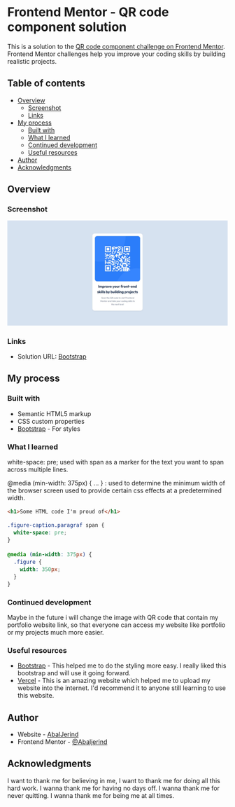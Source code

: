 # Frontend Mentor - QR code component solution

This is a solution to the [QR code component challenge on Frontend Mentor](https://www.frontendmentor.io/challenges/qr-code-component-iux_sIO_H). Frontend Mentor challenges help you improve your coding skills by building realistic projects.

## Table of contents

- [Overview](#overview)
  - [Screenshot](#screenshot)
  - [Links](#links)
- [My process](#my-process)
  - [Built with](#built-with)
  - [What I learned](#what-i-learned)
  - [Continued development](#continued-development)
  - [Useful resources](#useful-resources)
- [Author](#author)
- [Acknowledgments](#acknowledgments)

## Overview

### Screenshot

![](./screenshot.jpg)

### Links

- Solution URL: [Bootstrap](https://getbootstrap.com/)

## My process

### Built with

- Semantic HTML5 markup
- CSS custom properties
- [Bootstrap](https://getbootstrap.com/) - For styles

### What I learned

white-space: pre; used with span as a marker for the text you want to span across multiple lines.

@media (min-width: 375px) { ... } : used to determine the minimum width of the browser screen used to provide certain css effects at a predetermined width.

```html
<h1>Some HTML code I'm proud of</h1>
```

```css
.figure-caption.paragraf span {
  white-space: pre;
}

@media (min-width: 375px) {
  .figure {
    width: 350px;
  }
}
```

### Continued development

Maybe in the future i will change the image with QR code that contain my portfolio website link, so that everyone can access my website like portfolio or my projects much more easier.

### Useful resources

- [Bootstrap](https://getbootstrap.com/) - This helped me to do the styling more easy. I really liked this bootstrap and will use it going forward.
- [Vercel](https://vercel.com) - This is an amazing website which helped me to upload my website into the internet. I'd recommend it to anyone still learning to use this website.

## Author

- Website - [AbalJerind](https://qr-code-main-three.vercel.app/)
- Frontend Mentor - [@Abaljerind](https://www.frontendmentor.io/profile/Abaljerind)

## Acknowledgments

I want to thank me for believing in me, I want to thank me for doing all this hard work. I wanna thank me for having no days off. I wanna thank me for never quitting. I wanna thank me for being me at all times.
